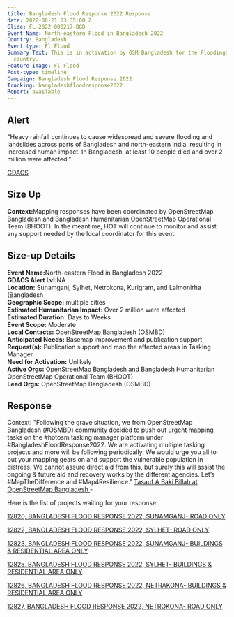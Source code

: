 ```yaml
---
title: Bangladesh Flood Response 2022 Response
date: 2022-06-21 03:35:00 Z
Glide: FL-2022-000217-BGD
Event Name: North-eastern Flood in Bangladesh 2022
Country: Bangladesh
Event type: Fl Flood
Summary Text: This is in activation by OSM Bangladesh for the Floodings around the
  country.
Feature Image: Fl Flood
Post-type: timeline
Campaign: Bangladesh Flood Response 2022
Tracking: bangladeshfloodresponse2022
Report: available
---
```


<h2>Alert</h2>

"Heavy rainfall continues to cause widespread and severe flooding and landslides across parts of Bangladesh and north-eastern India, resulting in increased human impact. In Bangladesh, at least 10 people died and over 2 million were affected."

<a href="https://gdacs.org/report.aspx?eventid=1000883&episodeid=17&eventtype=TC" target="_blank">GDACS</a>

<h2>Size Up</h2>

<strong>Context:</strong>Mapping responses have been coordinated by OpenStreetMap Bangladesh and Bangladesh Humanitarian OpenStreetMap Operational Team (BHOOT). In the meantime, HOT will continue to monitor and assist any support needed by the local coordinator for this event.<be> 

<h2>Size-up Details</h2>

<strong>Event Name:</strong>North-eastern Flood in Bangladesh 2022<br>
<strong>GDACS Alert Lvl:</strong>NA<br>
<strong>Location:</strong>  Sunamganj, Sylhet, Netrokona, Kurigram, and Lalmonirha (Bangladesh<br>
<strong>Geographic Scope:</strong> multiple cities<br>
<strong>Estimated Humanitarian Impact:</strong> Over 2 million were affected <br>
<strong>Estimated Duration:</strong> Days to Weeks<br>
<strong>Event Scope:</strong> Moderate<br>
<strong>Local Contacts:</strong> OpenStreetMap Bangladesh (OSMBD)<br>
<strong>Anticipated Needs:</strong> Basemap improvement and publication support<br>
<strong>Request(s):</strong> Publication support and map the affected areas in Tasking Manager<br>
<strong>Need for Activation:</strong> Unlikely<br>
<strong>Active Orgs:</strong> OpenStreetMap Bangladesh and Bangladesh Humanitarian OpenStreetMap Operational Team (BHOOT)<br>
<strong>Lead Orgs:</strong> OpenStreetMap Bangladesh (OSMBD)<br>


<h2>Response</h2>

Context: "Following the grave situation, we from OpenStreetMap Bangladesh (#OSMBD) community decided to push out urgent mapping tasks on the #hotosm tasking manager platform under #BangladeshFloodResponse2022. We are activating multiple tasking projects and more will be following periodically. We would urge you all to put your mapping gears on and support the vulnerable population in distress. We cannot assure direct aid from this, but surely this will assist the ongoing & future aid and recovery works by the different agencies. Let’s #MapTheDifference and #Map4Resilience." 
<a href="https://www.facebook.com/hashtag/floods?__gid__=152627941462625">Tasauf A Baki Billah at OpenStreetMap Bangladesh
</a> - 


Here is the list of projects waiting for your response:

<a href="https://tasks.hotosm.org/projects/12820">12820, 
BANGLADESH FLOOD RESPONSE 2022, SUNAMGANJ- ROAD ONLY
</a>

<a href="https://tasks.hotosm.org/projects/12822">12822, 
BANGLADESH FLOOD RESPONSE 2022, SYLHET- ROAD ONLY</a>

<a href="https://tasks.hotosm.org/projects/12823">12823, 
BANGLADESH FLOOD RESPONSE 2022, SUNAMGANJ- BUILDINGS & RESIDENTIAL AREA ONLY</a>

<a href="https://tasks.hotosm.org/projects/12825">12825, 
BANGLADESH FLOOD RESPONSE 2022, SYLHET- BUILDINGS & RESIDENTIAL AREA ONLY</a>

<a href="https://tasks.hotosm.org/projects/12826">12826, 
BANGLADESH FLOOD RESPONSE 2022, NETRAKONA- BUILDINGS & RESIDENTIAL AREA ONLY</a>

<a href="https://tasks.hotosm.org/projects/12827">12827, 
BANGLADESH FLOOD RESPONSE 2022, NETROKONA- ROAD ONLY</a>


